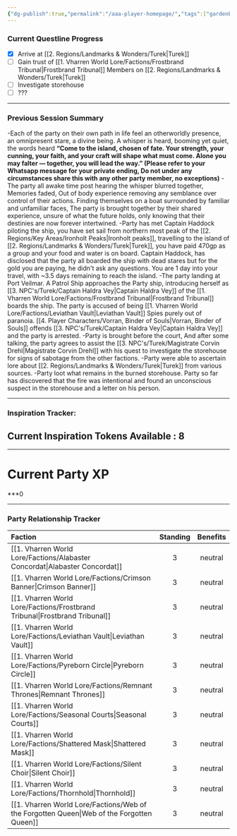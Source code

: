 ```yaml
---
{"dg-publish":true,"permalink":"/aaa-player-homepage/","tags":["gardenEntry"]}
---
```



### Current Questline Progress



- [x] Arrive at [[2. Regions/Landmarks & Wonders/Turek\|Turek]]
- [ ] Gain trust of [[1. Vharren World Lore/Factions/Frostbrand Tribunal\|Frostbrand Tribunal]] Members on [[2. Regions/Landmarks & Wonders/Turek\|Turek]]
- [ ] Investigate storehouse
- [ ] ???

---
### Previous Session Summary

<div class="transclusion internal-embed is-loaded"><div class="markdown-embed">



-Each of the party on their own path in life feel an otherworldly presence, an omnipresent stare, a divine being. A whisper is heard, booming yet quiet, the words heard **“Come to the island, chosen of fate. Your strength, your cunning, your faith, and your craft will shape what must come. Alone you may falter — together, you will lead the way.” (Please refer to your Whatsapp message for your private ending, Do not under any circumstances share this with any other party member, no exceptions)**
-The party all awake time post hearing the whisper blurred together, Memories faded, Out of body experience removing any semblance over control of their actions. Finding themselves on a boat surrounded by familiar and unfamiliar faces, The party is brought together by their shared experience, unsure of what the future holds, only knowing that their destinies are now forever intertwined.
-Party has met Captain Haddock piloting the ship, you have set sail from northern most peak of the [[2. Regions/Key Areas/Ironholt Peaks\|Ironholt peaks]], travelling to the island of [[2. Regions/Landmarks & Wonders/Turek\|Turek]], you have paid 470gp as a group and your food and water is on board. Captain Haddock, has disclosed that the party all boarded the ship with dead stares but for the gold you are paying, he didn't ask any questions. You are 1 day into your travel, with ~3.5 days remaining to reach the island.
-The party landing at Port Veilmar. A Patrol Ship approaches the Party ship, introducing herself as [[3. NPC's/Turek/Captain Haldra Vey\|Captain Haldra Vey]] of the [[1. Vharren World Lore/Factions/Frostbrand Tribunal\|Frostbrand Tribunal]] boards the ship. The party is accused of being [[1. Vharren World Lore/Factions/Leviathan Vault\|Leviathan Vault]] Spies purely out of paranoia. [[4. Player Characters/Vorran, Binder of Souls\|Vorran, Binder of Souls]] offends [[3. NPC's/Turek/Captain Haldra Vey\|Captain Haldra Vey]] and the party is arrested.
-Party is brought before the court, And after some talking, the party agrees to assist the [[3. NPC's/Turek/Magistrate Corvin Drehl\|Magistrate Corvin Drehl]] with his quest to investigate the storehouse for signs of sabotage from the other factions.
-Party were able to ascertain lore about [[2. Regions/Landmarks & Wonders/Turek\|Turek]] from various sources.
-Party loot what remains in the burned storehouse. Party so far has discovered that the fire was intentional and found an unconscious suspect in the storehouse and a letter on his person.

</div></div>


---
### Inspiration Tracker:
## Current Inspiration Tokens Available : 8

---



# Current Party XP
***0

---




### Party Relationship Tracker


|Faction|Standing|Benefits|
|:--|:-:|:-:|
|[[1. Vharren World Lore/Factions/Alabaster Concordat\|Alabaster Concordat]]|3|neutral|
|[[1. Vharren World Lore/Factions/Crimson Banner\|Crimson Banner]]|3|neutral|
|[[1. Vharren World Lore/Factions/Frostbrand Tribunal\|Frostbrand Tribunal]]|3|neutral|
|[[1. Vharren World Lore/Factions/Leviathan Vault\|Leviathan Vault]]|3|neutral|
|[[1. Vharren World Lore/Factions/Pyreborn Circle\|Pyreborn Circle]]|3|neutral|
|[[1. Vharren World Lore/Factions/Remnant Thrones\|Remnant Thrones]]|3|neutral|
|[[1. Vharren World Lore/Factions/Seasonal Courts\|Seasonal Courts]]|3|neutral|
|[[1. Vharren World Lore/Factions/Shattered Mask\|Shattered Mask]]|3|neutral|
|[[1. Vharren World Lore/Factions/Silent Choir\|Silent Choir]]|3|neutral|
|[[1. Vharren World Lore/Factions/Thornhold\|Thornhold]]|3|neutral|
|[[1. Vharren World Lore/Factions/Web of the Forgotten Queen\|Web of the Forgotten Queen]]|3|neutral|